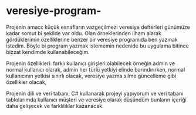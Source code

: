# veresiye-program-

Projenin amacı:
küçük esnafların vazgeçilmezi veresiye defterleri günümüze kadar somut bi şekilde var oldu. Olan örneklerinden ilham alarak gördüklerimin
özelliklerine benzer bir veresiye programıda ben yazmak istedim. Böyle bi program yazmak istememin nedenide bu uygulama bitince bizzat kendimde
kullanabileceğim.

Projenin özellikleri:
farklı kullanıcı girişleri olabilecek örneğin admin ve normal kullanıcı olarak, admin her türlü yetkiyi elinde barındırırken, normal kullanıcının yetkisi sınırlı olacak,
veresiye yazma silme güncelleme gibi özellikler olacak,

Projenin dili ve veri tabanı;
C# kullanarak projeyi yapıyorum ve veri tabanı tablolarımda kullanıcı müşteri ve veresiye olarak düşündüm bunların içeriği daha gelişecek ve farklılıklar kazanacak.
